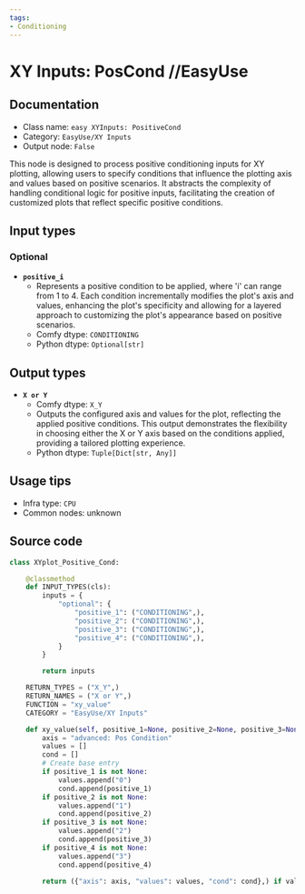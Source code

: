 ```yaml
---
tags:
- Conditioning
---
```


# XY Inputs: PosCond //EasyUse
## Documentation
- Class name: `easy XYInputs: PositiveCond`
- Category: `EasyUse/XY Inputs`
- Output node: `False`

This node is designed to process positive conditioning inputs for XY plotting, allowing users to specify conditions that influence the plotting axis and values based on positive scenarios. It abstracts the complexity of handling conditional logic for positive inputs, facilitating the creation of customized plots that reflect specific positive conditions.
## Input types
### Optional
- **`positive_i`**
    - Represents a positive condition to be applied, where 'i' can range from 1 to 4. Each condition incrementally modifies the plot's axis and values, enhancing the plot's specificity and allowing for a layered approach to customizing the plot's appearance based on positive scenarios.
    - Comfy dtype: `CONDITIONING`
    - Python dtype: `Optional[str]`
## Output types
- **`X or Y`**
    - Comfy dtype: `X_Y`
    - Outputs the configured axis and values for the plot, reflecting the applied positive conditions. This output demonstrates the flexibility in choosing either the X or Y axis based on the conditions applied, providing a tailored plotting experience.
    - Python dtype: `Tuple[Dict[str, Any]]`
## Usage tips
- Infra type: `CPU`
- Common nodes: unknown


## Source code
```python
class XYplot_Positive_Cond:

    @classmethod
    def INPUT_TYPES(cls):
        inputs = {
            "optional": {
                "positive_1": ("CONDITIONING",),
                "positive_2": ("CONDITIONING",),
                "positive_3": ("CONDITIONING",),
                "positive_4": ("CONDITIONING",),
            }
        }

        return inputs

    RETURN_TYPES = ("X_Y",)
    RETURN_NAMES = ("X or Y",)
    FUNCTION = "xy_value"
    CATEGORY = "EasyUse/XY Inputs"

    def xy_value(self, positive_1=None, positive_2=None, positive_3=None, positive_4=None):
        axis = "advanced: Pos Condition"
        values = []
        cond = []
        # Create base entry
        if positive_1 is not None:
            values.append("0")
            cond.append(positive_1)
        if positive_2 is not None:
            values.append("1")
            cond.append(positive_2)
        if positive_3 is not None:
            values.append("2")
            cond.append(positive_3)
        if positive_4 is not None:
            values.append("3")
            cond.append(positive_4)

        return ({"axis": axis, "values": values, "cond": cond},) if values is not None else (None,)

```
